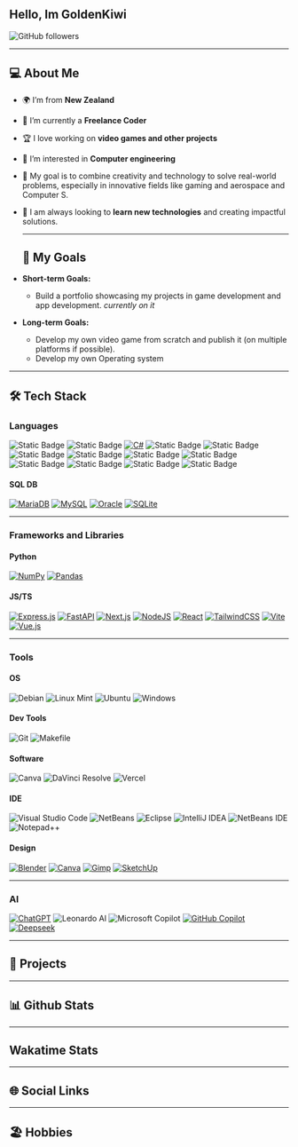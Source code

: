 ## Hello, Im GoldenKiwi

  ![GitHub followers](https://img.shields.io/github/followers/GoldenDev20?style=plastic&label=Folow%20me)

---

## 💻 About Me

- 🌍 I’m from **New Zealand**
- 💼 I’m currently a **Freelance Coder**
- 🏆 I love working on **video games and other projects**
- 🔭 I’m interested in **Computer engineering**
- 🎯 My goal is to combine creativity and technology to solve real-world problems, especially in innovative fields like gaming and aerospace and Computer S.
- 🧠 I am always looking to **learn new technologies** and creating impactful solutions.

  ---

  ## 🚀 My Goals

- **Short-term Goals:**
  - Build a portfolio showcasing my projects in game development and app development. *currently on it*
- **Long-term Goals:**
  - Develop my own video game from scratch and publish it (on multiple platforms if possible).
  - Develop my own Operating system
 
---
## 🛠️ Tech Stack

### Languages
![Static Badge](https://img.shields.io/badge/c-%2300599C?style=plastic&logo=c&logoColor=white&logoSize=auto)
![Static Badge](https://img.shields.io/badge/C%2B%2B-%2300599C?style=plastic&logo=cplusplus&logoColor=white&logoSize=auto)
[![C#](https://custom-icon-badges.demolab.com/badge/C%23-%23239120.svg?logo=cshrp&logoColor=white)](#)
![Static Badge](https://img.shields.io/badge/css-%23663399?style=plastic&logo=css&logoColor=white&logoSize=auto)
![Static Badge](https://img.shields.io/badge/HTML-%23E34F26?style=plastic&logo=html5&logoColor=white&logoSize=auto)
![Static Badge](https://img.shields.io/badge/JAVA-%23F78C40?style=plastic&logo=openjdk&logoColor=white&logoSize=auto)
![Static Badge](https://img.shields.io/badge/JavaScript-%23F7DF1E?style=plastic&logo=javascript&logoColor=white&logoSize=auto)
![Static Badge](https://img.shields.io/badge/JSON-%23000000?style=plastic&logo=json&logoColor=white&logoSize=auto)
![Static Badge](https://img.shields.io/badge/LUA-%23000080?style=plastic&logo=lua&logoColor=white&logoSize=auto)
![Static Badge](https://img.shields.io/badge/Markdown-%23000000?style=plastic&logo=markdown&logoColor=white&logoSize=auto)
![Static Badge](https://img.shields.io/badge/Python-%233776AB?style=plastic&logo=python&logoColor=white&logoSize=auto)
![Static Badge](https://img.shields.io/badge/TypeScript-%233178C6?style=plastic&logo=typescript&logoColor=white&logoSize=auto)
![Static Badge](https://img.shields.io/badge/XML-%23005FAD?style=plastic&logo=xml&logoColor=white&logoSize=auto)

#### SQL DB
[![MariaDB](https://img.shields.io/badge/MariaDB-003545?logo=mariadb&logoColor=white)](#)
[![MySQL](https://img.shields.io/badge/MySQL-4479A1?logo=mysql&logoColor=fff)](#)
[![Oracle](https://custom-icon-badges.demolab.com/badge/Oracle-F80000?logo=oracle&logoColor=fff)](#)
[![SQLite](https://img.shields.io/badge/SQLite-%2307405e.svg?logo=sqlite&logoColor=white)](#)

---
### Frameworks and Libraries
#### Python
[![NumPy](https://img.shields.io/badge/NumPy-4DABCF?logo=numpy&logoColor=fff)](#)
[![Pandas](https://img.shields.io/badge/Pandas-150458?logo=pandas&logoColor=fff)](#)
#### JS/TS
[![Express.js](https://img.shields.io/badge/Express.js-%23404d59.svg?logo=express&logoColor=%2361DAFB)](#)
[![FastAPI](https://img.shields.io/badge/FastAPI-009485.svg?logo=fastapi&logoColor=white)](#)
[![Next.js](https://img.shields.io/badge/Next.js-black?logo=next.js&logoColor=white)](#)
[![NodeJS](https://img.shields.io/badge/Node.js-6DA55F?logo=node.js&logoColor=white)](#)
[![React](https://img.shields.io/badge/React-%2320232a.svg?logo=react&logoColor=%2361DAFB)](#)
[![TailwindCSS](https://img.shields.io/badge/Tailwind%20CSS-%2338B2AC.svg?logo=tailwind-css&logoColor=white)](#)
[![Vite](https://img.shields.io/badge/Vite-646CFF?logo=vite&logoColor=fff)](#)
[![Vue.js](https://img.shields.io/badge/Vue.js-4FC08D?logo=vuedotjs&logoColor=fff)](#)

---

### Tools
#### OS
![Debian](https://img.shields.io/badge/Debian-A81D33?logo=debian&logoColor=fff)
![Linux Mint](https://img.shields.io/badge/Linux%20Mint-87CF3E?logo=linuxmint&logoColor=fff)
![Ubuntu](https://img.shields.io/badge/Ubuntu-E95420?logo=ubuntu&logoColor=white)
![Windows](https://custom-icon-badges.demolab.com/badge/Windows-0078D6?logo=windows11&logoColor=white)
 
#### Dev Tools
![Git](https://img.shields.io/badge/Git-F05032?logo=git&logoColor=fff)
![Makefile](https://img.shields.io/badge/Makefile-000000?style=flat&logo=make&logoColor=white)


#### Software
![Canva](https://img.shields.io/badge/Canva-00C4CC?style=flat&logo=canva&logoColor=white)
![DaVinci Resolve](https://img.shields.io/badge/DaVinci%20Resolve-F07C00?style=flat&logo=davinci-resolve&logoColor=white)
![Vercel](https://img.shields.io/badge/Vercel-%23000000.svg?logo=vercel&logoColor=white)

#### IDE
![Visual Studio Code](https://custom-icon-badges.demolab.com/badge/Visual%20Studio%20Code-0078d7.svg?logo=vsc&logoColor=white)
![NetBeans](https://img.shields.io/badge/NetBeans-00599C?style=flat&logo=apache-netbeans-ide&logoColor=white)
![Eclipse](https://img.shields.io/badge/Eclipse-FE7A16.svg?logo=Eclipse&logoColor=white)
![IntelliJ IDEA](https://img.shields.io/badge/IntelliJIDEA-000000.svg?logo=intellij-idea&logoColor=white)
![NetBeans IDE](https://img.shields.io/badge/NetBeans%20IDE-1B6AC6.svg?logo=apache-netbeans-ide&logoColor=white)
![Notepad++](https://img.shields.io/badge/Notepad++-90E59A.svg?&logo=notepad%2b%2b&logoColor=black)

#### Design
[![Blender](https://img.shields.io/badge/Blender-%23F5792A.svg?logo=blender&logoColor=white)](#)
[![Canva](https://img.shields.io/badge/Canva-%2300C4CC.svg?&logo=Canva&logoColor=white)](#)
[![Gimp](https://img.shields.io/badge/Gimp-5C5543?logo=gimp&logoColor=white)](#)
[![SketchUp](https://img.shields.io/badge/SketchUp-005F9E?logo=sketchup&logoColor=fff)](#)


---

### AI
[![ChatGPT](https://img.shields.io/badge/ChatGPT-74aa9c?logo=openai&logoColor=white)](#)
![Leonardo AI](https://img.shields.io/badge/Leonardo%20AI-FFB13B?style=flat&logo=leonardo-ai&logoColor=black)
![Microsoft Copilot](https://img.shields.io/badge/Microsoft%20Copilot-0078D4?style=flat&logo=microsoft&logoColor=white)
[![GitHub Copilot](https://img.shields.io/badge/GitHub%20Copilot-000?logo=githubcopilot&logoColor=fff)](#)
[![Deepseek](https://custom-icon-badges.demolab.com/badge/Deepseek-4D6BFF?logo=deepseek&logoColor=fff)](#)

---

## 🚀 Projects

---

## 📊 Github Stats

---

## Wakatime Stats

---

## 🌐 Social Links

---

## 🏖️ Hobbies

